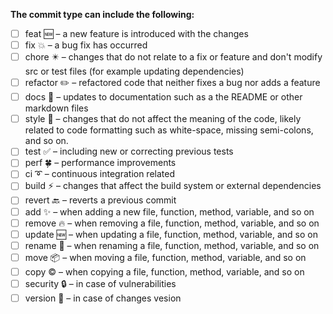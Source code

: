 **The commit type can include the following:**

- [ ] feat 🆕 – a new feature is introduced with the changes
- [ ] fix 💥 – a bug fix has occurred
- [ ] chore ✴️ – changes that do not relate to a fix or feature and don't modify src or test files (for example updating dependencies)
- [ ] refactor ✏️ – refactored code that neither fixes a bug nor adds a feature
- [ ] docs 📄 – updates to documentation such as a the README or other markdown files
- [ ] style 🎨 – changes that do not affect the meaning of the code, likely related to code formatting such as white-space, missing semi-colons, and so on.
- [ ] test ✅ – including new or correcting previous tests
- [ ] perf 🍀 – performance improvements
- [ ] ci ➰ – continuous integration related
- [ ] build ⚡ – changes that affect the build system or external dependencies
- [ ] revert 🔙 – reverts a previous commit
- [ ] add ✨ – when adding a new file, function, method, variable, and so on
- [ ] remove 🔥 – when removing a file, function, method, variable, and so on
- [ ] update 🆕 – when updating a file, function, method, variable, and so on
- [ ] rename 🔁 – when renaming a file, function, method, variable, and so on
- [ ] move  📦 – when moving a file, function, method, variable, and so on
- [ ] copy ©️ – when copying a file, function, method, variable, and so on
- [ ] security 🔒 – in case of vulnerabilities
- [ ] version 🔏 – in case of changes vesion
